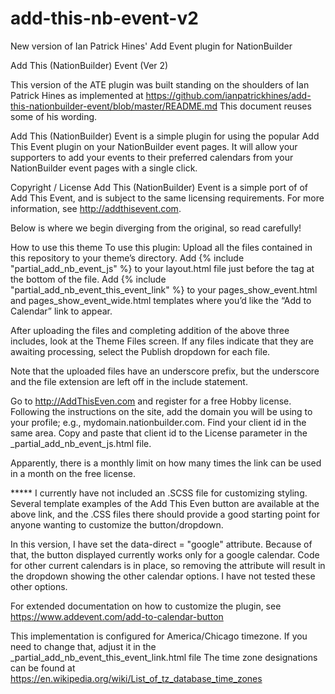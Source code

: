 # add-this-nb-event-v2
New version of Ian Patrick Hines' Add Event plugin for NationBuilder

Add This (NationBuilder) Event (Ver 2)

This version of the ATE plugin was built standing on the shoulders of Ian Patrick Hines as implemented at https://github.com/ianpatrickhines/add-this-nationbuilder-event/blob/master/README.md  This document reuses some of his wording.

Add This (NationBuilder) Event is a simple plugin for using the popular Add This Event plugin on your NationBuilder event pages. It will allow your supporters to add your events to their preferred calendars from your NationBuilder event pages with a single click.

Copyright / License
Add This (NationBuilder) Event is a simple port of of Add This Event, and is subject to the same licensing requirements.  For more information, see http://addthisevent.com.

Below is where we begin diverging from the original, so read carefully!

How to use this theme
To use this plugin:
    Upload all the files contained in this repository to your theme’s directory.
    Add {% include "partial_add_nb_event_js" %}  to your layout.html file just before the </body> tag at the bottom of the file.
    Add {% include "partial_add_nb_event_this_event_link" %} to your pages_show_event.html and pages_show_event_wide.html templates where you’d like the “Add to Calendar” link to appear.

After uploading the files and completing addition of the above three includes, look at the Theme Files screen.  If any files indicate that they are awaiting processing, select the Publish dropdown for each file. 

Note that the uploaded files have an underscore prefix, but the underscore and the file extension are left off in the include statement.

Go to http://AddThisEven.com and register for a free Hobby license.  Following the instructions on the site, add the domain you will be using to your profile; e.g., mydomain.nationbuilder.com.  Find your client id in the same area.  Copy and paste that client id to the License parameter in the _partial_add_nb_event_js.html file.

Apparently, there is a monthly limit on how many times the link can be used in a month on the free license.

***** I currently have not included an .SCSS file for customizing styling.  Several template examples of the Add This Even button are available at the above link, and the .CSS files there should provide a good starting point for anyone wanting to customize the button/dropdown.

In this version, I have set the data-direct = "google" attribute.  Because of that, the button displayed currently works only for a google calendar.  Code for other current calendars is in place, so removing the attribute will result in the dropdown showing the other calendar options.  I have not tested these other options.

For extended documentation on how to customize the plugin, see https://www.addevent.com/add-to-calendar-button

This implementation is configured for America/Chicago timezone.  If you need to change that, adjust it in the _partial_add_nb_event_this_event_link.html file  The time zone designations can be found at https://en.wikipedia.org/wiki/List_of_tz_database_time_zones
